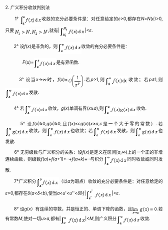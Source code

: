 <div class=Section1>
<p class=1 style='text-align:justify;text-justify:inter-ideograph'><span
lang=EN-US>2. </span><span lang=ZH-CN style='font-family:宋体'>广义积分收敛判别法</span></p>
<p class=1 style='text-align:justify;text-justify:inter-ideograph'><span
lang=EN-US>&nbsp;&nbsp;&nbsp;&nbsp;&nbsp;&nbsp; 1° <sub><img width=69
height=37 src="res/17e9d95da129bdd93c34fb6cc6aaaa52_5509_files/image002.gif"
u1:shapes="_x0000_i1025" align=absmiddle></sub></span><span lang=ZH-CN
style='font-family:宋体'>收敛的充分必要条件是：对任意给定的</span><i><span lang=EN-US>ε</span></i><span
lang=EN-US>&gt;0,</span><span lang=ZH-CN style='font-family:宋体'>都存在</span><i><span
lang=EN-US>N</span></i><span lang=EN-US>=<i>N</i>(<i>ε</i>)&gt;0,</span><span
lang=ZH-CN style='font-family:宋体'>只要</span><sub><span lang=EN-US><img
width=109 height=23 src="res/17e9d95da129bdd93c34fb6cc6aaaa52_5509_files/image004.gif"
u1:shapes="_x0000_i1026" align=absmiddle></span></sub><span lang=EN-US>,</span><span
lang=ZH-CN style='font-family:宋体'>就有</span><span lang=EN-US>|<sub><img
width=81 height=37 src="res/17e9d95da129bdd93c34fb6cc6aaaa52_5509_files/image006.gif"
u1:shapes="_x0000_i1027" align=absmiddle></sub>|&lt;<i>ε</i>.</span></p>
<p class=1 style='text-align:justify;text-justify:inter-ideograph'><span
lang=EN-US>&nbsp;&nbsp;&nbsp;&nbsp;&nbsp;&nbsp; 2° </span><span lang=ZH-CN
style='font-family:宋体'>设</span><i><span lang=EN-US>f</span></i><span
lang=EN-US>(<i>x</i>)</span><span lang=ZH-CN style='font-family:宋体'>是非负的，则</span><sub><span
lang=EN-US><img width=76 height=37
src="res/17e9d95da129bdd93c34fb6cc6aaaa52_5509_files/image008.gif" u1:shapes="_x0000_i1028"
align=absmiddle></span></sub><span lang=ZH-CN style='font-family:宋体'>收敛的充分必要条件是：</span></p>
<p class=1 style='text-align:justify;text-justify:inter-ideograph'><span
lang=EN-US>&nbsp;&nbsp;&nbsp;&nbsp;&nbsp;&nbsp;&nbsp;&nbsp;&nbsp;&nbsp;&nbsp;&nbsp;&nbsp;
<i>F</i>(<i>u</i>)=<sub><img width=72 height=37
src="res/17e9d95da129bdd93c34fb6cc6aaaa52_5509_files/image010.gif" u1:shapes="_x0000_i1029"
align=absmiddle></sub></span><span lang=ZH-CN style='font-family:宋体'>是有界函数</span><span
lang=EN-US>.</span></p>
<p class=1 style='text-align:justify;text-justify:inter-ideograph'><span
lang=EN-US>&nbsp;&nbsp;&nbsp;&nbsp;&nbsp;&nbsp; 3° </span><span lang=ZH-CN
style='font-family:宋体'>设当</span><span lang=EN-US>x→∞</span><span lang=ZH-CN
style='font-family:宋体'>时，</span><i><span lang=EN-US>f</span></i><span
lang=EN-US>(<i>x</i>)=<sub><img width=51 height=45
src="res/17e9d95da129bdd93c34fb6cc6aaaa52_5509_files/image012.gif" u1:shapes="_x0000_i1030"
align=absmiddle></sub>.</span><span lang=ZH-CN style='font-family:宋体'>若</span><i><span
lang=EN-US>p</span></i><span lang=EN-US>&gt;1,</span><span lang=ZH-CN
style='font-family:宋体'>则</span><sub><span lang=EN-US><img width=72 height=33
src="res/17e9d95da129bdd93c34fb6cc6aaaa52_5509_files/image014.gif" u1:shapes="_x0000_i1031"
align=absmiddle></span></sub><span lang=ZH-CN style='font-family:宋体'>收敛；若</span><i><span
lang=EN-US>p</span></i><span lang=EN-US>≤1,</span><span lang=ZH-CN
style='font-family:宋体'>则</span><sub><span lang=EN-US><img width=76 height=37
src="res/17e9d95da129bdd93c34fb6cc6aaaa52_5509_files/image016.gif" u1:shapes="_x0000_i1032"
align=absmiddle></span></sub><span lang=ZH-CN style='font-family:宋体'>发散</span><span
lang=EN-US>.</span></p>
<p class=1 style='text-align:justify;text-justify:inter-ideograph'><span
lang=EN-US>&nbsp;&nbsp;&nbsp;&nbsp;&nbsp;&nbsp; 4° </span><span lang=ZH-CN
style='font-family:宋体'>若</span><sub><span lang=EN-US><img width=76 height=37
src="res/17e9d95da129bdd93c34fb6cc6aaaa52_5509_files/image017.gif" u1:shapes="_x0000_i1045"
align=absmiddle></span></sub><span lang=ZH-CN style='font-family:宋体'>收敛，</span><i><span
lang=EN-US>g</span></i><span lang=EN-US>(<i>x</i>)</span><span lang=ZH-CN
style='font-family:宋体'>单调有界</span><span lang=EN-US>(<i>x</i>≥<i>a</i>),</span><span
lang=ZH-CN style='font-family:宋体'>则</span><sub><span lang=EN-US><img width=105
height=37 src="res/17e9d95da129bdd93c34fb6cc6aaaa52_5509_files/image019.gif"
u1:shapes="_x0000_i1046" align=absmiddle></span></sub><span lang=ZH-CN
style='font-family:宋体'>收敛</span><span lang=EN-US>.</span></p>
<p class=1 style='text-align:justify;text-justify:inter-ideograph'><span
lang=EN-US>&nbsp;&nbsp;&nbsp;&nbsp;&nbsp;&nbsp; 5° </span><span lang=ZH-CN
style='font-family:宋体'>设</span><i><span lang=EN-US>f</span></i><span
lang=EN-US>(<i>x</i>)≥0,<i>g</i>(<i>x</i>)≥0,</span><span lang=ZH-CN
style='font-family:宋体'>且</span><i><span lang=EN-US>f</span></i><span
lang=EN-US>(<i>x</i>)≤<i>cg</i>(<i>x</i>)(<i>x</i>≥<i>a</i>,<i>c</i></span><span
lang=ZH-CN style='font-family:宋体'>是一个大于零的常数）</span><span lang=EN-US>.</span><span
lang=ZH-CN style='font-family:宋体'>若</span><sub><span lang=EN-US><img width=75
height=37 src="res/17e9d95da129bdd93c34fb6cc6aaaa52_5509_files/image021.gif"
u1:shapes="_x0000_i1047" align=absmiddle></span></sub><span lang=ZH-CN
style='font-family:宋体'>收敛，则</span><sub><span lang=EN-US><img width=76
height=37 src="res/17e9d95da129bdd93c34fb6cc6aaaa52_5509_files/image022.gif"
u1:shapes="_x0000_i1048" align=absmiddle></span></sub><span lang=ZH-CN
style='font-family:宋体'>也收敛；若</span><sub><span lang=EN-US><img width=76
height=37 src="res/17e9d95da129bdd93c34fb6cc6aaaa52_5509_files/image023.gif"
u1:shapes="_x0000_i1049" align=absmiddle></span></sub><span lang=ZH-CN
style='font-family:宋体'>发散，则</span><sub><span lang=EN-US><img width=75
height=37 src="res/17e9d95da129bdd93c34fb6cc6aaaa52_5509_files/image025.gif"
u1:shapes="_x0000_i1050" align=absmiddle></span></sub><span lang=ZH-CN
style='font-family:宋体'>也发散</span><span lang=EN-US>.</span></p>
<p class=1 style='text-align:justify;text-justify:inter-ideograph'><span
lang=EN-US>&nbsp;&nbsp;&nbsp;&nbsp;&nbsp;&nbsp; 6° </span><span lang=ZH-CN
style='font-family:宋体'>无穷级数与广义积分的关系：设</span><i><span lang=EN-US>f</span></i><span
lang=EN-US>(<i>x</i>)</span><span lang=ZH-CN style='font-family:宋体'>是定义在区间</span><span
lang=EN-US>[<i>a</i>,∞)</span><span lang=ZH-CN style='font-family:宋体'>上的一个正的非增连续函数，则级数</span><i><span
lang=EN-US>f</span></i><span lang=EN-US>(<i>a</i>)+<i>f</i>(<i>a</i>+1)+··+<i>f</i>(<i>a</i>+<i>k</i>)+··</span><span
lang=ZH-CN style='font-family:宋体'>与积分</span><sub><span lang=EN-US><img
width=76 height=37 src="res/17e9d95da129bdd93c34fb6cc6aaaa52_5509_files/image026.gif"
u1:shapes="_x0000_i1051" align=absmiddle></span></sub><span lang=ZH-CN
style='font-family:宋体'>同时收敛或同时发散</span><span lang=EN-US>.</span></p>
<p class=1 style='text-align:justify;text-justify:inter-ideograph'><span
lang=EN-US>&nbsp;&nbsp;&nbsp;&nbsp;&nbsp;&nbsp; 7°</span><span lang=ZH-CN
style='font-family:宋体'>广义积分</span><sub><span lang=EN-US><img width=72
height=37 src="res/17e9d95da129bdd93c34fb6cc6aaaa52_5509_files/image028.gif"
u1:shapes="_x0000_i1052" align=absmiddle></span></sub><span lang=ZH-CN
style='font-family:宋体'>（以</span><i><span lang=EN-US>a</span></i><span
lang=ZH-CN style='font-family:宋体'>为瑕点）收敛的充分必要条件是：对任意给定的</span><i><span
lang=EN-US>ε</span></i><span lang=EN-US>&gt;0,</span><span lang=ZH-CN
style='font-family:宋体'>都存在</span><i><span lang=EN-US>δ</span></i><span
lang=EN-US>(<i>a</i>&lt;<i>δ</i>&lt;<i>b</i>),</span><span lang=ZH-CN
style='font-family:宋体'>使当</span><i><span lang=EN-US>a</span></i><span
lang=EN-US>&lt;<i>u</i>'&lt;<i>u</i>''&lt;<i>δ</i></span><span lang=ZH-CN
style='font-family:宋体'>时</span><span lang=EN-US>|<sub><img width=83 height=39
src="res/17e9d95da129bdd93c34fb6cc6aaaa52_5509_files/image030.gif" u1:shapes="_x0000_i1053"
align=absmiddle></sub>|&lt;<i>ε</i>.</span></p>
<p class=1 style='text-align:justify;text-justify:inter-ideograph'><span
lang=EN-US>&nbsp;&nbsp;&nbsp;&nbsp;&nbsp;&nbsp; 8° </span><span lang=ZH-CN
style='font-family:宋体'>设</span><i><span lang=EN-US>g</span></i><span
lang=EN-US>(<i>x</i></span><span lang=ZH-CN style='font-family:宋体'>）有连续的导数，并是恒正的、单调下降的函数，且</span><sub><span
lang=EN-US><img width=80 height=25
src="res/17e9d95da129bdd93c34fb6cc6aaaa52_5509_files/image032.gif" u1:shapes="_x0000_i1054"
align=absmiddle></span></sub><span lang=EN-US>.</span><span lang=ZH-CN
style='font-family:宋体'>若有常数</span><i><span lang=EN-US>M</span></i><span
lang=EN-US>,</span><span lang=ZH-CN style='font-family:宋体'>使对一切</span><i><span
lang=EN-US>u</span></i><span lang=EN-US>&gt;<i>a</i>,</span><span lang=ZH-CN
style='font-family:宋体'>都有</span><span lang=EN-US>|<sub><img width=78 height=32
src="res/17e9d95da129bdd93c34fb6cc6aaaa52_5509_files/image034.gif" u1:shapes="_x0000_i1055"
align=absmiddle></sub>|&lt;<i>M</i>,</span><span lang=ZH-CN style='font-family:
宋体'>则广义积分</span><sub><span lang=EN-US><img width=76 height=37
src="res/17e9d95da129bdd93c34fb6cc6aaaa52_5509_files/image035.gif" u1:shapes="_x0000_i1056"
align=absmiddle></span></sub><span lang=ZH-CN style='font-family:宋体'>收敛</span><span
lang=EN-US>.</span></p>
</div>